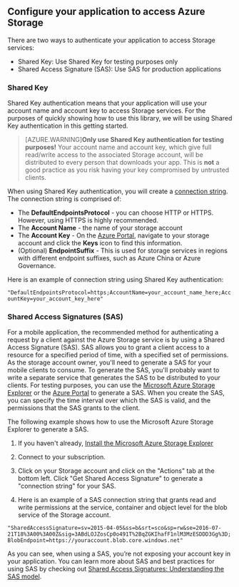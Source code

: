 ## Configure your application to access Azure Storage
There are two ways to authenticate your application to access Storage services:

- Shared Key: Use Shared Key for testing purposes only
- Shared Access Signature (SAS): Use SAS for production applications

### Shared Key
Shared Key authentication means that your application will use your account name and account key to access Storage services. For the purposes of quickly showing how to use this library, we will be using Shared Key authentication in this getting started.

> [AZURE.WARNING]**Only use Shared Key authentication for testing purposes!** Your account name and account key, which give full read/write access to the associated Storage account, will be distributed to every person that downloads your app. This is **not** a good practice as you risk having your key compromised by untrusted clients.

When using Shared Key authentication, you will create a [connection string](/documentation/articles/storage-configure-connection-string/). The connection string is comprised of:  

- The **DefaultEndpointsProtocol** - you can choose HTTP or HTTPS. However, using HTTPS is highly recommended.
- The **Account Name** - the name of your storage account
- The **Account Key** - On the [Azure Portal](https://portal.azure.cn), navigate to your storage account and click the **Keys** icon to find this information.
- (Optional) **EndpointSuffix** - This is used for storage services in regions with different endpoint suffixes, such as Azure China or Azure Governance.

Here is an example of connection string using Shared Key authentication:

`"DefaultEndpointsProtocol=https;AccountName=your_account_name_here;AccountKey=your_account_key_here"`

### Shared Access Signatures (SAS)
For a mobile application, the recommended method for authenticating a request by a client against the Azure Storage service is by using a Shared Access Signature (SAS). SAS allows you to grant a client access to a resource for a specified period of time, with a specified set of permissions.
As the storage account owner, you'll need to generate a SAS for your mobile clients to consume. To generate the SAS, you'll probably want to write a separate service that generates the SAS to be distributed to your clients. For testing purposes, you can use the [Microsoft Azure Storage Explorer](http://storageexplorer.com) or the [Azure Portal](https://portal.azure.com) to generate a SAS. When you create the SAS, you can specify the time interval over which the SAS is valid, and the permissions that the SAS grants to the client.

The following example shows how to use the Microsoft Azure Storage Explorer to generate a SAS.

1. If you haven't already, [Install the Microsoft Azure Storage Explorer](http://storageexplorer.com)

2. Connect to your subscription.

3. Click on your Storage account and click on the "Actions" tab at the bottom left. Click "Get Shared Access Signature" to generate a "connection string" for your SAS.

4. Here is an example of a SAS connection string that grants read and write permissions at the service, container and object level for the blob service of the Storage account.

  `"SharedAccessSignature=sv=2015-04-05&ss=b&srt=sco&sp=rw&se=2016-07-21T18%3A00%3A00Z&sig=3ABdLOJZosCp0o491T%2BqZGKIhafF1nlM3MzESDDD3Gg%3D;BlobEndpoint=https://youraccount.blob.core.windows.net"`

As you can see, when using a SAS, you’re not exposing your account key in your application. You can learn more about SAS and best practices for using SAS by checking out [Shared Access Signatures: Understanding the SAS model](../articles/storage/storage-dotnet-shared-access-signature-part-1.md).
